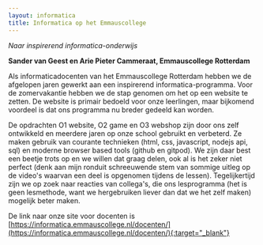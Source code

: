 ```yaml
---
layout: informatica
title: Informatica op het Emmauscollege
---
```


*Naar inspirerend informatica-onderwijs*

**Sander van Geest en Arie Pieter Cammeraat, Emmauscollege Rotterdam**

Als informaticadocenten van het Emmauscollege Rotterdam hebben we de afgelopen 
jaren gewerkt aan een inspirerend informatica-programma.
Voor de zomervakantie hebben we de stap genomen om het op een
website te zetten. De website is primair bedoeld voor onze leerlingen,
maar bijkomend voordeel is dat ons programma nu breder gedeeld kan
worden.

De opdrachten O1 website, O2 game en O3 webshop zijn door ons zelf
ontwikkeld en meerdere jaren op onze school gebruikt en verbeterd. Ze
maken gebruik van courante technieken (html, css, javascript, nodejs
api, sql) en moderne browser based tools (github en gitpod). We zijn
daar best een beetje trots op en we willen dat graag delen, ook al is
het zeker niet perfect (denk aan mijn ronduit schreeuwende stem van
sommige uitleg op de video's waarvan een deel is opgenomen tijdens de
lessen). Tegelijkertijd zijn we op zoek naar reacties van collega's,
die ons lesprogramma (het is geen lesmethode, want we hergebruiken
liever dan dat we het zelf maken) mogelijk beter maken.

De link naar onze site voor docenten is 
[https://informatica.emmauscollege.nl/docenten/](https://informatica.emmauscollege.nl/docenten/){:target="_blank"}

